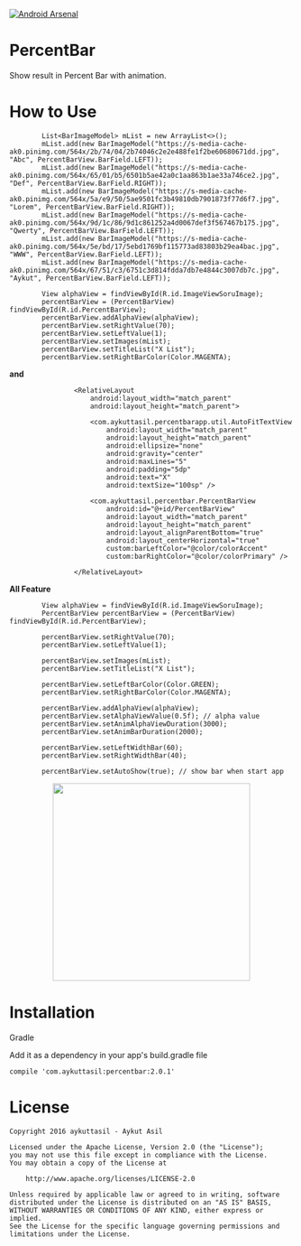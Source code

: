 [![Android Arsenal](https://img.shields.io/badge/Android%20Arsenal-PercentBarView-green.svg?style=true)](https://android-arsenal.com/details/1/4373)

# PercentBar 

Show result in Percent Bar with animation.

# How to Use

```
        List<BarImageModel> mList = new ArrayList<>();
        mList.add(new BarImageModel("https://s-media-cache-ak0.pinimg.com/564x/2b/74/04/2b74046c2e2e488fe1f2be60680671dd.jpg", "Abc", PercentBarView.BarField.LEFT));
        mList.add(new BarImageModel("https://s-media-cache-ak0.pinimg.com/564x/65/01/b5/6501b5ae42a0c1aa863b1ae33a746ce2.jpg", "Def", PercentBarView.BarField.RIGHT));
        mList.add(new BarImageModel("https://s-media-cache-ak0.pinimg.com/564x/5a/e9/50/5ae9501fc3b49810db7901873f77d6f7.jpg", "Lorem", PercentBarView.BarField.RIGHT));
        mList.add(new BarImageModel("https://s-media-cache-ak0.pinimg.com/564x/9d/1c/86/9d1c861252a4d0067def3f567467b175.jpg", "Qwerty", PercentBarView.BarField.LEFT));
        mList.add(new BarImageModel("https://s-media-cache-ak0.pinimg.com/564x/5e/bd/17/5ebd1769bf115773ad83803b29ea4bac.jpg", "WWW", PercentBarView.BarField.LEFT));
        mList.add(new BarImageModel("https://s-media-cache-ak0.pinimg.com/564x/67/51/c3/6751c3d814fdda7db7e4844c3007db7c.jpg", "Aykut", PercentBarView.BarField.LEFT));

        View alphaView = findViewById(R.id.ImageViewSoruImage);
        percentBarView = (PercentBarView) findViewById(R.id.PercentBarView);
        percentBarView.addAlphaView(alphaView);
        percentBarView.setRightValue(70);
        percentBarView.setLeftValue(1);
        percentBarView.setImages(mList);
        percentBarView.setTitleList("X List");
        percentBarView.setRightBarColor(Color.MAGENTA);
```

**and**

```
                <RelativeLayout
                    android:layout_width="match_parent"
                    android:layout_height="match_parent">

                    <com.aykuttasil.percentbarapp.util.AutoFitTextView
                        android:layout_width="match_parent"
                        android:layout_height="match_parent"
                        android:ellipsize="none"
                        android:gravity="center"
                        android:maxLines="5"
                        android:padding="5dp"
                        android:text="X"
                        android:textSize="100sp" />

                    <com.aykuttasil.percentbar.PercentBarView
                        android:id="@+id/PercentBarView"
                        android:layout_width="match_parent"
                        android:layout_height="match_parent"
                        android:layout_alignParentBottom="true"
                        android:layout_centerHorizontal="true"
                        custom:barLeftColor="@color/colorAccent"
                        custom:barRightColor="@color/colorPrimary" />

                </RelativeLayout>           
```

**All Feature**

```
        View alphaView = findViewById(R.id.ImageViewSoruImage);
        PercentBarView percentBarView = (PercentBarView) findViewById(R.id.PercentBarView);
        
        percentBarView.setRightValue(70);
        percentBarView.setLeftValue(1);
        
        percentBarView.setImages(mList);
        percentBarView.setTitleList("X List");
        
        percentBarView.setLeftBarColor(Color.GREEN);
        percentBarView.setRightBarColor(Color.MAGENTA);

        percentBarView.addAlphaView(alphaView);
        percentBarView.setAlphaViewValue(0.5f); // alpha value
        percentBarView.setAnimAlphaViewDuration(3000);
        percentBarView.setAnimBarDuration(2000);
        
        percentBarView.setLeftWidthBar(60);
        percentBarView.setRightWidthBar(40);
        
        percentBarView.setAutoShow(true); // show bar when start app
```

<!-- ![2016_10_24_13_53_14](https://cloud.githubusercontent.com/assets/3179872/19643347/7f6be100-99f2-11e6-984d-aa8a966b705a.gif)-->

<p align="center">
  <img src="https://cloud.githubusercontent.com/assets/3179872/19643347/7f6be100-99f2-11e6-984d-aa8a966b705a.gif" width="350"/>
</p>

<!--<p align="center">
  <img src="https://cloud.githubusercontent.com/assets/3179872/18619207/44e432da-7dff-11e6-8988-91d1faf4eed0.gif" width="350"/>
</p>-->


# Installation

Gradle

Add it as a dependency in your app's build.gradle file
```
compile 'com.aykuttasil:percentbar:2.0.1'
```


# License 

```
Copyright 2016 aykuttasil - Aykut Asil

Licensed under the Apache License, Version 2.0 (the "License");
you may not use this file except in compliance with the License.
You may obtain a copy of the License at

    http://www.apache.org/licenses/LICENSE-2.0

Unless required by applicable law or agreed to in writing, software
distributed under the License is distributed on an "AS IS" BASIS,
WITHOUT WARRANTIES OR CONDITIONS OF ANY KIND, either express or implied.
See the License for the specific language governing permissions and
limitations under the License.
```
